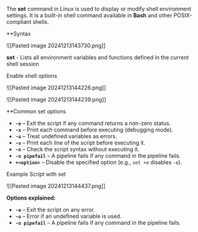 The **set** command in Linux is used to display or modify shell environment settings. It is a built-in shell command available in **Bash** and other POSIX-compliant shells.

**Syntax

![[Pasted image 20241213143730.png]]

**set** - Lists all environment variables and functions defined in the current shell session

Enable shell options

![[Pasted image 20241213144226.png]]

![[Pasted image 20241213144239.png]]

**Common set options

- **`-e`** – Exit the script if any command returns a non-zero status.
- **`-x`** – Print each command before executing (debugging mode).
- **`-u`** – Treat undefined variables as errors.
- **`-v`** – Print each line of the script before executing it.
- **`-n`** – Check the script syntax without executing it.
- **`-o pipefail`** – A pipeline fails if any command in the pipeline fails.
- **`+<option>`** – Disable the specified option (e.g., `set +e` disables `-e`).

Example Script with set

![[Pasted image 20241213144437.png]]

**Options explained:**
- **`-e`** – Exit the script on any error.
- **`-u`** – Error if an undefined variable is used.
- **`-o pipefail`** – A pipeline fails if any command in the pipeline fails.



